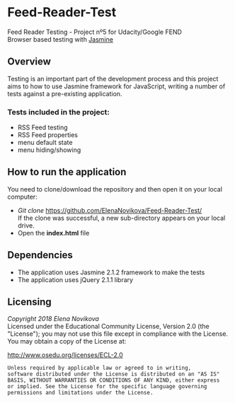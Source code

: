 # Feed-Reader-Test
Feed Reader Testing - Project nº5 for Udacity/Google FEND  <br>
Browser based testing with [Jasmine](http://jasmine.github.io/) <br>
 
## Overview
Testing is an important part of the development process and this project aims to how to use Jasmine framework for JavaScript, writing a number of tests against a pre-existing application. <br>
### Tests included in the project:
- RSS Feed testing
- RSS Feed properties
- menu default state
- menu hiding/showing
## How to run the application
You need to clone/download the repository and then open it on your local computer: <br>
- *Git clone* https://github.com/ElenaNovikova/Feed-Reader-Test/ <br>
If the clone was successful, a new sub-directory appears on your local drive.
- Open the **index.html** file
## Dependencies
- The application uses Jasmine 2.1.2 framework to make the tests
- The application uses jQuery 2.1.1 library
## Licensing
*Copyright 2018 Elena Novikova* <br>
Licensed under the Educational Community License, Version 2.0 (the "License"); you may not use this file except in compliance with the License. You may obtain a copy of the License at:

http://www.osedu.org/licenses/ECL-2.0

	Unless required by applicable law or agreed to in writing,
	software distributed under the License is distributed on an "AS IS"
	BASIS, WITHOUT WARRANTIES OR CONDITIONS OF ANY KIND, either express
	or implied. See the License for the specific language governing
	permissions and limitations under the License.

